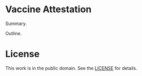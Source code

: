 # Vaccine Attestation

Summary.

Outline.

# License

This work is in the public domain. See the [LICENSE](LICENSE.md) for details.
